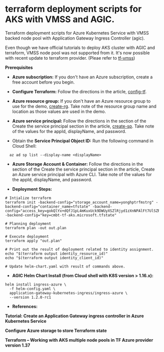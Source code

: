 # terraform deployment scripts for AKS with VMSS and AGIC.

Terraform deployment scripts for Azure Kubernetes Service with VMSS backed node pool with Application Gateway Ingress Controller (agic).

Even though we have official tutorials to deploy AKS cluster with AGIC and terraform, VMSS node pool was not supported from it. It's now possible with recent update to terraform provider. (Pleae refer to [tf-vmss][])

**Prerequisites**  

+ **Azure subscription:** If you don't have an Azure subscription, create a free account before you begin.

+ **Configure Terraform:** Follow the directions in the article, [config-tf][].

+ **Azure resource group:** If you don't have an Azure resource group to use for the demo, [create-rg][]. Take note of the resource group name and location as those values are used in the demo.

+ **Azure service principal:** Follow the directions in the section of the Create the service principal section in the article, [create-sp][]. Take note of the values for the appId, displayName, and password.

+ Obtain the **Service Principal Object ID:** Run the following command in Cloud Shell:  
```
  az ad sp list --display-name <displayName>
``` 
+ **Azure Storage Account & Container:** Follow the directions in the section of the Create the service principal section in the article, Create an Azure service principal with Azure CLI. Take note of the values for the appId, displayName, and password.


* **Deployment Steps:**  

```
# Intialize terraform
terraform init -backend-config="storage_account_name=yonghptrfmstrg" -backend-config="container_name=tfstate" -backend-config="access_key=gokQlYx+dQfJ1pL4mKuxUck9DWUyXSZlRjyd1zXnNPAlFt7UlSZRZ3eZsQudB/oWpjlVo1X+g4IW7VtUhDFoiQ==" -backend-config="key=cmbt-tf-aks.microsoft.tfstate"

# Planning deployment
terraform plan -out out.plan

# Execute deployment
terraform apply "out.plan"

# Print out the result of deployment related to identity assignment.
echo "$(terraform output identity_resource_id)"
echo "$(terraform output identity_client_id)"

# Update helm-chart.yaml with result of commands above.
```

* **AGIC Helm Chart Install (from Cloud shell with K8S version > 1.16.x):**

```
helm install ingress-azure \
  -f helm-config.yaml \
  application-gateway-kubernetes-ingress/ingress-azure \
  --version 1.2.0-rc1
```

* **References:**

[tutorial]: https://docs.microsoft.com/en-us/azure/developer/terraform/create-k8s-cluster-with-aks-applicationgateway-ingress
**Tutorial: Create an Application Gateway ingress controller in Azure Kubernetes Service**

[storage-setup]: https://docs.microsoft.com/en-us/azure/developer/terraform/create-k8s-cluster-with-aks-applicationgateway-ingress#configure-azure-storage-to-store-terraform-state
**Configure Azure storage to store Terraform state**  

[tf-vmss]: https://www.danielstechblog.io/terraform-working-with-aks-multiple-node-pools-in-tf-azure-provider-version-1-37/
**Terraform – Working with AKS multiple node pools in TF Azure provider version 1.37**

[config-tf]: https://docs.microsoft.com/en-us/azure/developer/terraform/install-configure

[create-rg]: https://docs.microsoft.com/en-us/azure/azure-resource-manager/management/manage-resource-groups-portal#create-resource-groups

[create-sp]: https://docs.microsoft.com/en-us/cli/azure/create-an-azure-service-principal-azure-cli?view=azure-cli-latest

